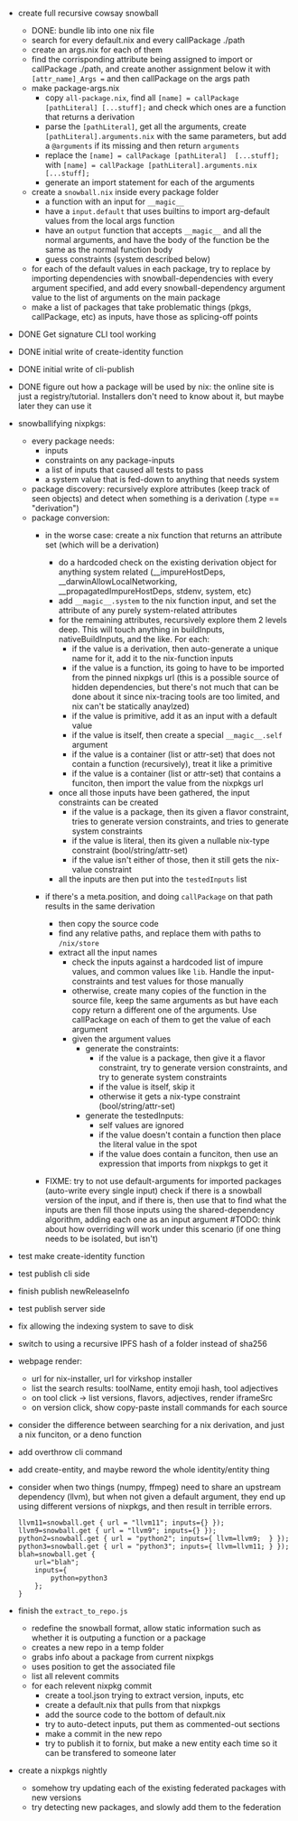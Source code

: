 - create full recursive cowsay snowball
    - DONE: bundle lib into one nix file
    - search for every default.nix and every callPackage ./path
    - create an args.nix for each of them
    - find the corrisponding attribute being assigned to  import or callPackage ./path, and create another assignment below it with `[attr_name]_Args =` and then callPackage on the args path
    - make package-args.nix
        - copy `all-package.nix`, find all `[name] = callPackage [pathLiteral] [...stuff];` and check which ones are a function that returns a derivation
        - parse the `[pathLiteral]`, get all the arguments, create `[pathLiteral].arguments.nix` with the same parameters, but add a `@arguments` if its missing and then return `arguments`
        - replace the `[name] = callPackage [pathLiteral]  [...stuff];` with `[name] = callPackage [pathLiteral].arguments.nix [...stuff];`
        - generate an import statement for each of the arguments
    - create a `snowball.nix` inside every package folder
        - a function with an input for `__magic__`
        - have a `input.default` that uses builtins to import arg-default values from the local args function
        - have an `output` function that accepts `__magic__` and all the normal arguments, and have the body of the function be the same as the normal function body
        - guess constraints (system described below)
    - for each of the default values in each package, try to replace by importing dependencies with snowball-dependencies with every argument specified, and add every snowball-dependency argument value to the list of arguments on the main package
    - make a list of packages that take problematic things (pkgs, callPackage, etc) as inputs, have those as splicing-off points



- DONE Get signature CLI tool working
- DONE initial write of create-identity function
- DONE initial write of cli-publish
- DONE figure out how a package will be used by nix: the online site is just a registry/tutorial. Installers don't need to know about it, but maybe later they can use it


- snowballifying nixpkgs:
    - every package needs:
        - inputs
        - constraints on any package-inputs
        - a list of inputs that caused all tests to pass
        - a system value that is fed-down to anything that needs system
    - package discovery: recursively explore attributes (keep track of seen objects) and detect when something is a derivation (.type == "derivation")
    - package conversion:
        - in the worse case: create a nix function that returns an attribute set (which will be a derivation)
            - do a hardcoded check on the existing derivation object for anything system related (__impureHostDeps, __darwinAllowLocalNetworking, __propagatedImpureHostDeps, stdenv, system, etc)
            - add `__magic__.system` to the nix function input, and set the attribute of any purely system-related attributes
            - for the remaining attributes, recursively explore them 2 levels deep.
              This will touch anything in buildInputs, nativeBuildInputs, and the like.
              For each:
                - if the value is a derivation, then auto-generate a unique name for it, add it to the nix-function inputs
                - if the value is a function, its going to have to be imported from the pinned nixpkgs url (this is a possible source of hidden dependencies, but there's not much that can be done about it since nix-tracing tools are too limited, and nix can't be statically anaylzed)
                - if the value is primitive, add it as an input with a default value
                - if the value is itself, then create a special `__magic__.self` argument
                - if the value is a container (list or attr-set) that does not contain a function (recursively), treat it like a primitive
                - if the value is a container (list or attr-set) that contains a funciton, then import the value from the nixpkgs url
            - once all those inputs have been gathered, the input constraints can be created
                - if the value is a package, then its given a flavor constraint, tries to generate version constraints, and tries to generate system constraints
                - if the value is literal, then its given a nullable nix-type constraint (bool/string/attr-set) 
                - if the value isn't either of those, then it still gets the nix-value constraint
            - all the inputs are then put into the `testedInputs` list
        - if there's a meta.position, and doing `callPackage` on that path results in the same derivation
            - then copy the source code
            - find any relative paths, and replace them with paths to `/nix/store`
            - extract all the input names
                - check the inputs against a hardcoded list of impure values, and common values like `lib`. Handle the input-constraints and test values for those manually
                - otherwise, create many copies of the function in the source file, keep the same arguments as but have each copy return a different one of the arguments. Use callPackage on each of them to get the value of each argument
                - given the argument values
                    - generate the constraints:
                        - if the value is a package, then give it a flavor constraint, try to generate version constraints, and try to generate system constraints
                        - if the value is itself, skip it
                        - otherwise it gets a nix-type constraint (bool/string/attr-set)
                    - generate the testedInputs:
                        - self values are ignored
                        - if the value doesn't contain a function then place the literal value in the spot
                        - if the value does contain a funciton, then use an expression that imports from nixpkgs to get it
        
        - FIXME: try to not use default-arguments for imported packages (auto-write every single input)
                 check if there is a snowball version of the input, and if there is, then use that to find what the inputs are 
                 then fill those inputs using the shared-dependency algorithm, adding each one as an input argument
                 #TODO: think about how overriding will work under this scenario (if one thing needs to be isolated, but isn't)
        
            
- test make create-identity function
- test publish cli side
- finish publish newReleaseInfo
- test publish server side
- fix allowing the indexing system to save to disk
- switch to using a recursive IPFS hash of a folder instead of sha256

- webpage render:
    - url for nix-installer, url for virkshop installer
    - list the search results: toolName, entity emoji hash, tool adjectives
    - on tool click -> list versions, flavors, adjectives, render iframeSrc
    - on version click, show copy-paste install commands for each source

- consider the difference between searching for a nix derivation, and just a nix funciton, or a deno function    

- add overthrow cli command
- add create-entity, and maybe reword the whole identity/entity thing

- consider when two things (numpy, ffmpeg) need to share an upstream dependency (llvm), but when not given a default argument, they end up using different versions of nixpkgs, and then result in terrible errors.
    ```
    llvm11=snowball.get { url = "llvm11"; inputs={} });
    llvm9=snowball.get { url = "llvm9"; inputs={} });
    python2=snowball.get { url = "python2"; inputs={ llvm=llvm9;  } });
    python3=snowball.get { url = "python3"; inputs={ llvm=llvm11; } });
    blah=snowball.get {
        url="blah";
        inputs={
            python=python3
        }; 
    }
    ```
- finish the `extract_to_repo.js`
    - redefine the snowball format, allow static information such as whether it is outputing a function or a package
    - creates a new repo in a temp folder
    - grabs info about a package from current nixpkgs
    - uses position to get the associated file
    - list all relevent commits
    - for each relevent nixpkg commit
        - create a tool.json trying to extract version, inputs, etc
        - create a default.nix that pulls from that nixpkgs
        - add the source code to the bottom of default.nix
        - try to auto-detect inputs, put them as commented-out sections
        - make a commit in the new repo
        - try to publish it to fornix, but make a new entity each time so it can be transfered to someone later

- create a nixpkgs nightly
    - somehow try updating each of the existing federated packages with new versions
    - try detecting new packages, and slowly add them to the federation